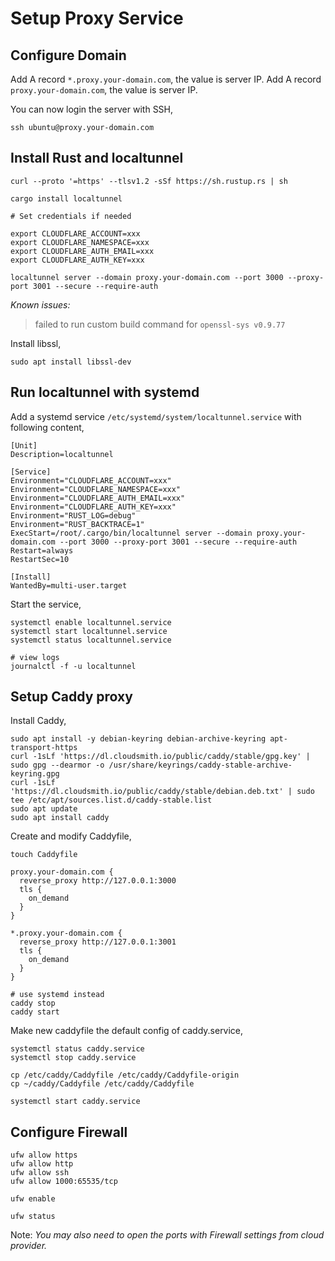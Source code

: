 # Setup Proxy Service

## Configure Domain

Add A record `*.proxy.your-domain.com`, the value is server IP.
Add A record `proxy.your-domain.com`, the value is server IP.

You can now login the server with SSH,

```
ssh ubuntu@proxy.your-domain.com
```

## Install Rust and localtunnel

```shell
curl --proto '=https' --tlsv1.2 -sSf https://sh.rustup.rs | sh
```

```shell
cargo install localtunnel

# Set credentials if needed

export CLOUDFLARE_ACCOUNT=xxx
export CLOUDFLARE_NAMESPACE=xxx
export CLOUDFLARE_AUTH_EMAIL=xxx
export CLOUDFLARE_AUTH_KEY=xxx

localtunnel server --domain proxy.your-domain.com --port 3000 --proxy-port 3001 --secure --require-auth
```

*Known issues:*

> failed to run custom build command for `openssl-sys v0.9.77`

Install libssl,
```shell
sudo apt install libssl-dev
```

## Run localtunnel with systemd

Add a systemd service `/etc/systemd/system/localtunnel.service` with following content,

```
[Unit]
Description=localtunnel

[Service]
Environment="CLOUDFLARE_ACCOUNT=xxx"
Environment="CLOUDFLARE_NAMESPACE=xxx"
Environment="CLOUDFLARE_AUTH_EMAIL=xxx"
Environment="CLOUDFLARE_AUTH_KEY=xxx"
Environment="RUST_LOG=debug"
Environment="RUST_BACKTRACE=1"
ExecStart=/root/.cargo/bin/localtunnel server --domain proxy.your-domain.com --port 3000 --proxy-port 3001 --secure --require-auth
Restart=always
RestartSec=10

[Install]
WantedBy=multi-user.target
```

Start the service,

```shell
systemctl enable localtunnel.service
systemctl start localtunnel.service
systemctl status localtunnel.service

# view logs
journalctl -f -u localtunnel
```

## Setup Caddy proxy

Install Caddy,

```shell
sudo apt install -y debian-keyring debian-archive-keyring apt-transport-https
curl -1sLf 'https://dl.cloudsmith.io/public/caddy/stable/gpg.key' | sudo gpg --dearmor -o /usr/share/keyrings/caddy-stable-archive-keyring.gpg
curl -1sLf 'https://dl.cloudsmith.io/public/caddy/stable/debian.deb.txt' | sudo tee /etc/apt/sources.list.d/caddy-stable.list
sudo apt update
sudo apt install caddy
```

Create and modify Caddyfile,

```shell
touch Caddyfile
```

```
proxy.your-domain.com {
  reverse_proxy http://127.0.0.1:3000
  tls {
    on_demand
  }
}

*.proxy.your-domain.com {
  reverse_proxy http://127.0.0.1:3001
  tls {
    on_demand
  }
}
```

```shell
# use systemd instead
caddy stop
caddy start
```

Make new caddyfile the default config of caddy.service,

```shell
systemctl status caddy.service
systemctl stop caddy.service

cp /etc/caddy/Caddyfile /etc/caddy/Caddyfile-origin
cp ~/caddy/Caddyfile /etc/caddy/Caddyfile

systemctl start caddy.service
```

## Configure Firewall

```shell
ufw allow https
ufw allow http
ufw allow ssh
ufw allow 1000:65535/tcp

ufw enable

ufw status
```

Note: *You may also need to open the ports with Firewall settings from cloud provider.*
